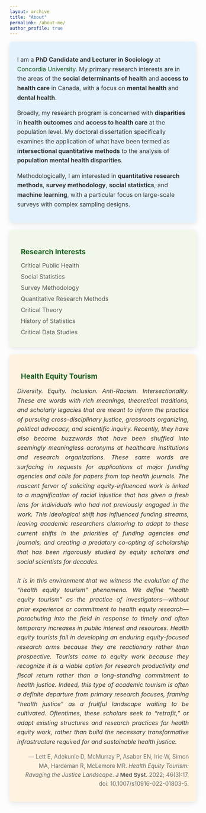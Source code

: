 ```yaml
---
layout: archive
title: "About"
permalink: /about-me/
author_profile: true
---
```

<style>
  .icon {
    margin-right: 10px;
    color: #1B5E20;
  }

  .card {
    border-radius: 8px;
    padding: 20px;
    margin-bottom: 20px;
    color: #333333;
    box-shadow: 0px 4px 15px rgba(0, 0, 0, 0.1);
    transition: transform 0.2s, box-shadow 0.2s;
  }

  .card:hover {
    transform: translateY(-5px);
    box-shadow: 0px 6px 20px rgba(0, 0, 0, 0.2);
  }

  .card:first-of-type {
    background-color: #F3F4F6;
  }

  .card:nth-of-type(2) {
    background-color: #E3F2FD;
  }

  .card:nth-of-type(3) {
    background-color: #F1F8E9;
  }

  .card:nth-of-type(4) {
    background-color: #FFF3E0;
  }

  .card h3 {
    font-size: 1.2rem;
    font-weight: bold;
    color: #1B5E20;
    margin-bottom: 15px;
  }

  .card ul {
    list-style: none;
    padding: 0;
    margin: 0;
  }

  .card ul li {
    margin-bottom: 10px;
    font-size: 1rem;
    color: #555;
  }

  .card p {
    font-size: 1rem;
    color: #333;
    line-height: 1.6;
  }

  .card:first-of-type p {
    text-align: justify;
  }

  .email {
    font-weight: bold;
    color: #1B5E20;
  }

  a {
    color: #1B5E20;
    text-decoration: none;
  }

  a:hover {
    text-decoration: underline;
  }
</style>

<div class="card">
  <p>
    I am a <strong>PhD Candidate and Lecturer in Sociology</strong> at 
    <a href="https://www.concordia.ca/artsci/sociology-anthropology.html" target="_blank">Concordia University</a>. 
    My primary research interests are in the areas of the 
    <strong>social determinants of health</strong> and 
    <strong>access to health care</strong> in Canada, with a focus on 
    <strong>mental health</strong> and <strong>dental health</strong>.
  </p>

  <p>
    Broadly, my research program is concerned with
    <strong>disparities</strong> in <strong>health outcomes</strong> and <strong>access to health care</strong> at the population level. 
    My doctoral dissertation specifically examines the application of what have been termed as
    <strong>intersectional quantitative methods</strong> to the analysis of 
    <strong>population mental health disparities</strong>.
  </p>

  <p>
    Methodologically, I am interested in <strong>quantitative research methods</strong>, 
    <strong>survey methodology</strong>, <strong>social statistics</strong>, and <strong>machine learning</strong>, 
    with a particular focus on large-scale surveys with complex sampling designs.
  </p>
</div>

<div class="card">
  <h3><i class="fas fa-lightbulb icon"></i> Research Interests</h3>
  <ul>
    <li><i class="fas fa-heartbeat icon"></i> Critical Public Health</li>
    <li><i class="fas fa-chart-bar icon"></i> Social Statistics</li>
    <li><i class="fas fa-poll icon"></i> Survey Methodology</li>
    <li><i class="fas fa-calculator icon"></i> Quantitative Research Methods</li>
    <li><i class="fas fa-lightbulb icon"></i> Critical Theory</li>
    <li><i class="fas fa-book-open icon"></i> History of Statistics</li>
    <li><i class="fas fa-fingerprint icon"></i> Critical Data Studies</li>
  </ul>
</div>

<div class="card">
  <h3><i class="fas fa-quote-left icon"></i> Health Equity Tourism</h3>
  <p style="font-style: italic; text-align: justify;">
    Diversity. Equity. Inclusion. Anti-Racism. Intersectionality. These are words with rich meanings, theoretical traditions, and scholarly legacies that are meant to inform the practice of pursuing cross-disciplinary justice, grassroots organizing, political advocacy, and scientific inquiry. Recently, they have also become buzzwords that have been shuffled into seemingly meaningless acronyms at healthcare institutions and research organizations. These same words are surfacing in requests for applications at major funding agencies and calls for papers from top health journals. The nascent fervor of soliciting equity-influenced work is linked to a magnification of racial injustice that has given a fresh lens for individuals who had not previously engaged in the work. This ideological shift has influenced funding streams, leaving academic researchers clamoring to adapt to these current shifts in the priorities of funding agencies and journals, and creating a predatory co-opting of scholarship that has been rigorously studied by equity scholars and social scientists for decades.
    <br><br>
    It is in this environment that we witness the evolution of the “health equity tourism” phenomena. We define “health equity tourism” as the practice of investigators—without prior experience or commitment to health equity research—parachuting into the field in response to timely and often temporary increases in public interest and resources. Health equity tourists fail in developing an enduring equity-focused research arms because they are reactionary rather than prospective. Tourists come to equity work because they recognize it is a viable option for research productivity and fiscal return rather than a long-standing commitment to health justice. Indeed, this type of academic tourism is often a definite departure from primary research focuses, framing “health justice” as a fruitful landscape waiting to be cultivated. Oftentimes, these scholars seek to “retrofit,” or adapt existing structures and research practices for health equity work, rather than build the necessary transformative infrastructure required for and sustainable health justice.
  </p>
  <p style="text-align: right; font-size: 0.95rem; color: #666;">
    — Lett E, Adekunle D, McMurray P, Asabor EN, Irie W, Simon MA, Hardeman R, McLemore MR. <em>Health Equity Tourism: Ravaging the Justice Landscape</em>. <strong>J Med Syst</strong>. 2022; 46(3):17. doi: 10.1007/s10916-022-01803-5.
  </p>
</div>

